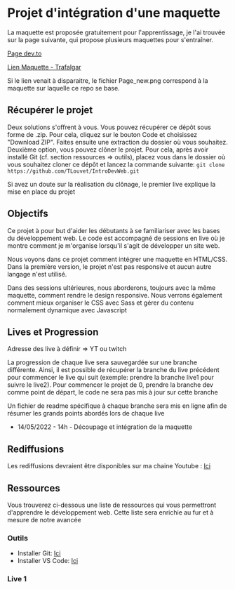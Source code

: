 <h1> Projet d'intégration d'une maquette </h1>

La maquette est proposée gratuitement pour l'apprentissage, je l'ai trouvée sur la page suivante, qui propose plusieurs maquettes pour s'entraîner.

<a href="https://dev.to/emmanx/free-figma-ui-designs-for-frontend-practice-3ak2">Page dev.to</a>

<a href='https://www.figma.com/file/EWmzcVkd7qbP5Nf7iMvuqP/Trafalgar-Landing-Page?node-id=0%3A1'> Lien Maquette - Trafalgar </a>

<p>Si le lien venait à disparaitre, le fichier Page_new.png correspond à la maquette sur laquelle ce repo se base.</p>

<h2>Récupérer le projet</h2>

<p>Deux solutions s'offrent à vous. Vous pouvez récupérer ce dépôt sous forme de .zip. Pour cela, cliquez sur le bouton Code et choisissez "Download ZIP". Faites ensuite une extraction du dossier où vous souhaitez. Deuxième option, vous pouvez clôner le projet. Pour cela, après avoir installé Git (cf. section ressources => outils), placez vous dans le dossier où vous souhaitez cloner ce dépôt et lancez la commande suivante: <code>git clone https://github.com/TLouvet/IntroDevWeb.git</code> </p>

<p>Si avez un doute sur la réalisation du clônage, le premier live explique la mise en place du projet</p>

<h2>Objectifs</h2>

<p> Ce projet à pour but d'aider les débutants à se familiariser avec les bases du développement web. Le code est accompagné de sessions en live où je montre comment je m'organise lorsqu'il s'agit de développer un site web.</p>

<p> Nous voyons dans ce projet comment intégrer une maquette en HTML/CSS. Dans la première version, le projet n'est pas responsive et aucun autre langage n'est utilisé. </p>


<p> Dans des sessions ultérieures, nous aborderons, toujours avec la même maquette, comment rendre le design responsive. Nous verrons également comment mieux organiser le CSS avec Sass et gérer du contenu normalement dynamique avec Javascript </p>

<h2>Lives et Progression</h2>

Adresse des live à définir => YT ou twitch

<p>La progression de chaque live sera sauvegardée sur une branche différente. Ainsi, il est possible de récupérer la branche du live précédent pour commencer le live qui suit (exemple: prendre la branche live1 pour suivre le live2). 
Pour commencer le projet de 0, prendre la branche dev comme point de départ, le code ne sera pas mis à jour sur cette branche </p>

<p>Un fichier de readme spécifique à chaque branche sera mis en ligne afin de résumer les grands points abordés lors de chaque live</p>

<ul>
<li> 14/05/2022 - 14h - Découpage et intégration de la maquette </li>
</ul>

<h2>Rediffusions</h2>

Les rediffusions devraient être disponibles sur ma chaine Youtube : <a href="https://www.youtube.com/user/louvethomas/videos">Ici </a>

<h2> Ressources </h2>

<p>Vous trouverez ci-dessous une liste de ressources qui vous permettront d'apprendre le développement web. Cette liste sera enrichie au fur et à mesure de notre avancée </p>

<h3>Outils</h3>

<ul>
<li>Installer Git: <a href="https://git-scm.com/downloads">Ici</a></li>
<li>Installer VS Code: <a href="https://code.visualstudio.com/">Ici</a></li>
</ul>

<h3> Live 1 </h3>

